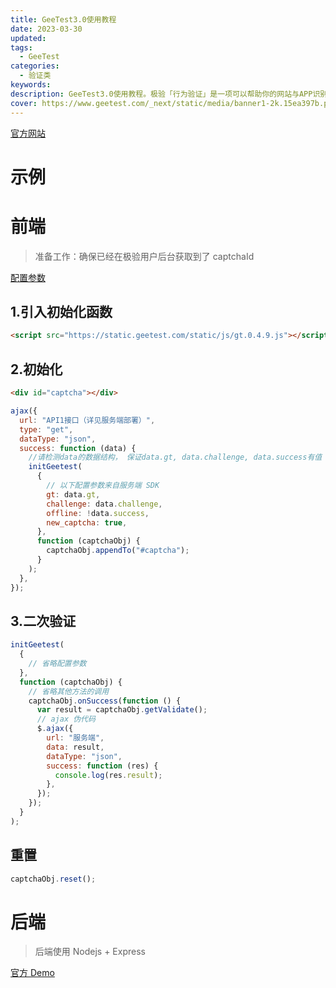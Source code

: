 ```yaml
---
title: GeeTest3.0使用教程
date: 2023-03-30
updated:
tags:
  - GeeTest
categories:
  - 验证类
keywords:
description: GeeTest3.0使用教程。极验「行为验证」是一项可以帮助你的网站与APP识别与拦截机器程序批量自动化操作的SaaS应用。它是由极验开发的新一代人机验证产品，它不基于传统“问题-答案”的检测模式，而是通过利用深度学习对验证过程中产生的行为数据进行高维分析，发现人机行为模式与行为特征的差异，更加精准地区分人机行为。
cover: https://www.geetest.com/_next/static/media/banner1-2k.15ea397b.png
---
```


[官方网站](https://www.geetest.com/Sensebot)

# 示例

<script src="https://static.geetest.com/static/js/gt.0.4.9.js"></script>
<div id="captcha"></div>
<script>
fetch("https://api.zhangsifan.com/geetest/register?").then(async (response) => {
  const { result } = await response.json();
  console.log(result);
  initGeetest(
    {
      // 以下配置参数来自服务端 SDK
      gt: result.gt,
      challenge: result.challenge,
      offline: !result.success,
      new_captcha: true,
    },
    function (captchaObj) {
      captchaObj.appendTo("#captcha");
      captchaObj.onSuccess(() => {
        var result = captchaObj.getValidate();
        console.log(result);
        fetch("https://api.zhangsifan.com/geetest/validate", {
          method: "POST",
          body: JSON.stringify(result),
        }).then(async (response) => {
          const { result } = await response.json();
          if (result.success) {
            if (window.confirm("验证成功,是否重置验证器?")) {
              captchaObj.reset();
            }
          }
        });
      });
    }
  );
});
</script>

# 前端

> 准备工作：确保已经在极验用户后台获取到了 captchaId

[配置参数](https://docs.geetest.com/sensebot/apirefer/api/web)

## 1.引入初始化函数

```html
<script src="https://static.geetest.com/static/js/gt.0.4.9.js"></script>
```

## 2.初始化

```html
<div id="captcha"></div>
```

```javascript
ajax({
  url: "API1接口（详见服务端部署）",
  type: "get",
  dataType: "json",
  success: function (data) {
    //请检测data的数据结构， 保证data.gt, data.challenge, data.success有值
    initGeetest(
      {
        // 以下配置参数来自服务端 SDK
        gt: data.gt,
        challenge: data.challenge,
        offline: !data.success,
        new_captcha: true,
      },
      function (captchaObj) {
        captchaObj.appendTo("#captcha");
      }
    );
  },
});
```

## 3.二次验证

```js
initGeetest(
  {
    // 省略配置参数
  },
  function (captchaObj) {
    // 省略其他方法的调用
    captchaObj.onSuccess(function () {
      var result = captchaObj.getValidate();
      // ajax 伪代码
      $.ajax({
        url: "服务端",
        data: result,
        dataType: "json",
        success: function (res) {
          console.log(res.result);
        },
      });
    });
  }
);
```

## 重置

```js
captchaObj.reset();
```

# 后端

> 后端使用 Nodejs + Express

[官方 Demo](https://github.com/GeeTeam/gt3-server-node-express-bypass)
